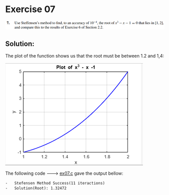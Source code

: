 # Exercise 07

![image](image.png)

## Solution:
The plot of the function shows us that the root must be between 1.2 and 1,4:

![plot](plot.png)


The following code ---> [ex07.c](ex07.c) gave the output bellow:

    -   Stefensen Method Success(11 iteractions)
    -   Solution(Root): 1.32472